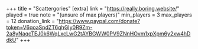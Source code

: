 +++
title = "Scattergories"
[extra]
link = "https://really.boring.website/"
played = true
note = "(unsure of max players)"
min_players = 3
max_players = 12
donation_link = "https://www.paypal.com/donate?token=V6qoaSpdZT6qhGIy0R9Zm-2a8yNaqcTEJ0k6WqLxcLwG2tAYBGWW0PV9ZNnHOvm1xpXpm6y2xw4hDdkU"
+++
